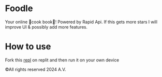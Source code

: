 # Foodle
Your online 📖cook book📖! Powered by Rapid Api. If this gets more stars I will improve UI &amp; possibly add more features.
# How to use
Fork this <a href = "https://replit.com/@SuperSaiyanCoding/Foodle?v=1#index.js">repl</a> on replit and then run it on your own device

©All rights reserved 2024 A.V.
